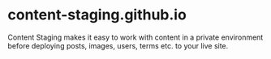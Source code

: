 content-staging.github.io
=========================

Content Staging makes it easy to work with content in a private environment before deploying posts, images, users, terms etc. to your live site.
